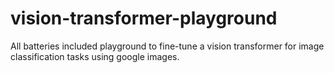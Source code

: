 # vision-transformer-playground
All batteries included playground to fine-tune a vision transformer for image classification tasks using google images.

